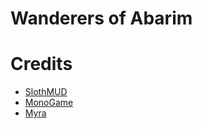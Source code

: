 # Wanderers of Abarim

# Credits
* [SlothMUD](http://www.slothmud.org/)
* [MonoGame](http://www.monogame.net/)
* [Myra](https://github.com/rds1983/Myra)
